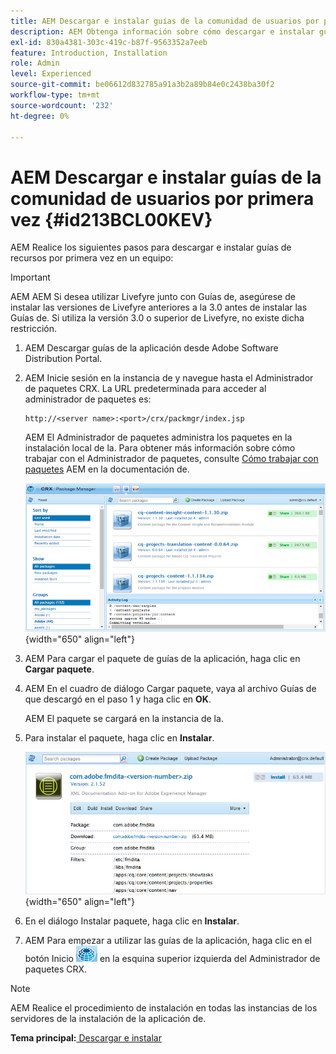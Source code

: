 ```yaml
---
title: AEM Descargar e instalar guías de la comunidad de usuarios por primera vez
description: AEM Obtenga información sobre cómo descargar e instalar guías de por primera vez
exl-id: 830a4381-303c-419c-b87f-9563352a7eeb
feature: Introduction, Installation
role: Admin
level: Experienced
source-git-commit: be06612d832785a91a3b2a89b84e0c2438ba30f2
workflow-type: tm+mt
source-wordcount: '232'
ht-degree: 0%

---
```


# AEM Descargar e instalar guías de la comunidad de usuarios por primera vez {#id213BCL00KEV}

AEM Realice los siguientes pasos para descargar e instalar guías de recursos por primera vez en un equipo:

>[!IMPORTANT]
>
> AEM AEM Si desea utilizar Livefyre junto con Guías de, asegúrese de instalar las versiones de Livefyre anteriores a la 3.0 antes de instalar las Guías de. Si utiliza la versión 3.0 o superior de Livefyre, no existe dicha restricción.

1. AEM Descargar guías de la aplicación desde Adobe Software Distribution Portal.

1. AEM Inicie sesión en la instancia de y navegue hasta el Administrador de paquetes CRX. La URL predeterminada para acceder al administrador de paquetes es:

   ```http
   http://<server name>:<port>/crx/packmgr/index.jsp
   ```

   AEM El Administrador de paquetes administra los paquetes en la instalación local de la. Para obtener más información sobre cómo trabajar con el Administrador de paquetes, consulte [Cómo trabajar con paquetes](https://helpx.adobe.com/experience-manager/6-5/sites/administering/using/package-manager.html) AEM en la documentación de.

   ![](assets/package-manager.png){width="650" align="left"}

1. AEM Para cargar el paquete de guías de la aplicación, haga clic en **Cargar paquete**.

1. AEM En el cuadro de diálogo Cargar paquete, vaya al archivo Guías de que descargó en el paso 1 y haga clic en **OK**.

   AEM El paquete se cargará en la instancia de la.

1. Para instalar el paquete, haga clic en **Instalar**.

   ![](assets/install-package.png){width="650" align="left"}

1. En el diálogo Instalar paquete, haga clic en **Instalar**.

1. AEM Para empezar a utilizar las guías de la aplicación, haga clic en el botón Inicio ![](assets/home-button.png) en la esquina superior izquierda del Administrador de paquetes CRX.


>[!NOTE]
>
> AEM Realice el procedimiento de instalación en todas las instancias de los servidores de la instalación de la aplicación de.

**Tema principal:**[ Descargar e instalar](download-install.md)
